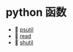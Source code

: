 # python 函数

* 📄 [psutil](python%20函数/psutil.md)
* 📄 [read](python%20函数/read.md)
* 📄 [shutil](python%20函数/shutil.md)

‍
